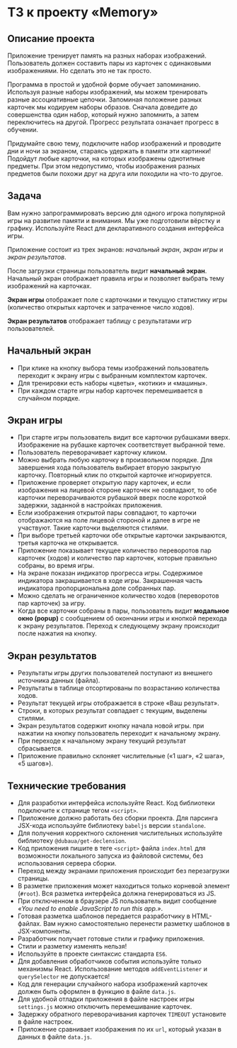 # ТЗ к проекту «Memory»
## Описание проекта
Приложение тренирует память на разных наборах изображений. Пользователь должен составить пары из карточек с одинаковыми изображениями. Но сделать это не так просто.

Программа в простой и удобной форме обучает запоминанию. Используя разные наборы изображений, мы можем тренировать разные ассоциативные цепочки. Запоминая положение разных карточек мы кодируем наборы образов. Сначала доведите до совершенства один набор, который нужно запомнить, а затем переключитесь на другой. Прогресс результата означает прогресс в обучении.

Придумайте свою тему, подключите набор изображений и проводите дни и ночи за экраном, стараясь удержать в памяти эти картинки! Подойдут любые карточки, на которых изображены однотипные предметы. При этом недопустимо, чтобы изображения разных предметов были похожи друг на друга или походили на что-то другое.

## Задача
Вам нужно запрограммировать версию для одного игрока популярной игры на развитие памяти и внимания. Мы уже подготовили вёрстку и графику. Используйте React для декларативного создания интерфейса игры.

Приложение состоит из трех экранов: *начальный экран*, *экран игры* и *экран результатов*.

После загрузки страницы пользователь видит **начальный экран**. Начальный экран отображает правила игры и позволяет выбрать тему изображений на карточках.

**Экран игры** отображает поле с карточками и текущую статистику игры (количество открытых карточек и затраченное число ходов).

**Экран результатов** отображает таблицу с результатами игр пользователей.

## Начальный экран
- При клике на кнопку выбора темы изображений пользователь переходит к экрану игры с выбранным комплектом карточек.
- Для тренировки есть наборы &laquo;цветы&raquo;, &laquo;котики&raquo; и &laquo;машины&raquo;.
- При каждом старте игры набор карточек перемешивается в случайном порядке.

## Экран игры
- При старте игры пользователь видит все карточки рубашками вверх. Изображение на рубашке карточек соответствует выбранной теме.
- Пользователь переворачивает карточку кликом.
- Можно выбрать любую карточку в произвольном порядке. Для завершения хода пользователь выбирает вторую закрытую карточку. Повторный клик по открытой карточке игнорируется.
- Приложение проверяет открытую пару карточек, и если изображения на лицевой стороне карточек не совпадают, то обе карточки переворачиваются рубашкой вверх после короткой задержки, заданной в настройках приложения.
- Если изображения открытой пары совпадают, то карточки отображаются на поле лицевой стороной и далее в игре не участвуют. Такие карточки выделяются стилями.
- При выборе третьей карточки обе открытые карточки закрываются, третья карточка не открывается.
- Приложение показывает текущее количество переворотов пар карточек (ходов) и количество пар карточек, которые правильно собраны, во время игры.
- На экране показан индикатор прогресса игры. Содержимое индикатора закрашивается в ходе игры. Закрашенная часть индикатора пропорциональна доле собранных пар.
- Можно сделать не ограниченное количество ходов (переворотов пар карточек) за игру.
- Когда все карточки собраны в пары, пользователь видит **модальное окно (popup)** с сообщением об окончании игры и кнопкой перехода к экрану результатов. Переход к следующему экрану происходит после нажатия на кнопку.

## Экран результатов
- Результаты игры других пользователей поступают из внешнего источника данных (файла).
- Результаты в таблице отсортированы по возрастанию количества ходов.
- Результат текущей игры отображается в строке &laquo;Ваш результат&raquo;.
- Строки, в которых результат совпадает с текущим, выделены стилями.
- Экран результатов содержит кнопку начала новой игры. при нажатии на кнопку пользователь переходит к начальному экрану.
- При переходе к начальному экрану текущий результат сбрасывается.
- Приложение правильно склоняет числительные (&laquo;1 шаг&raquo;, &laquo;2 шага&raquo;, &laquo;5 шагов&raquo;).

## Технические требования
- Для разработки интерфейса используйте React. Код библиотеки подключите к странице тегом `<script>`.
- Приложение должно работать без сборки проекта. Для парсинга JSX-кода используйте библиотеку `babeljs` версии `standalone`.
- Для получения корректного склонения числительных используйте библиотеку `@dubaua/get-declension`.
- Код приложения пишите в теге `<script>` файла `index.html` для возможности локального запуска из файловой системы, без использования сервера сборки.
- Переход между экранами приложения происходит без перезагрузки страницы.
- В разметке приложения может находиться только корневой элемент (`#root`). Вся разметка интерфейса должна генерироваться из JS.
- При отключенном в браузере JS пользователь видит сообщение *&laquo;You need to enable JavaScript to run this app.&raquo;*.
- Готовая разметка шаблонов передается разработчику в HTML-файлах. Вам нужно самостоятельно перенести разметку шаблонов в JSX-компоненты.
- Разработчик получает готовые стили и графику приложения.
- Стили и разметку изменять нельзя!
- Используйте в проекте синтаксис стандарта `ES6`.
- Для добавления обработчиков события используйте только механизмы React. Использование методов `addEventListener` и `querySelector` не допускается!
- Код для генерации случайного набора изображений карточек должен быть оформлен в функцию в файле `data.js`.
- Для удобной отладки приложения в файле настроек игры `settings.js` можно отключить перемешивание карточек.
- Задержку обратного переворачивания карточек `TIMEOUT` установите в файле настроек.
- Приложение сравнивает изображения по их `url`, который указан в данных в файле `data.js`.
